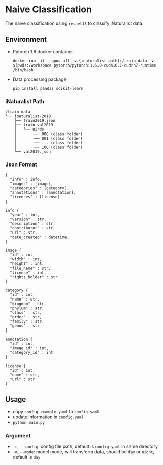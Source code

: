 # Naive Classification
The naive classification using `resnet18` to classify iNaturalist data.

## Environment
* Pytorch 1.6 docker container
  ```
  docker run -it --gpus all -v {inaturalist path}:/train-data -v $(pwd):/workspace pytorch/pytorch:1.6.0-cuda10.1-cudnn7-runtime /bin/bash
  ```
* Data processing package
  ```
  pip install pandas scikit-learn
  ```

### iNaturalist Path
```
/train-data
└── inaturalist-2019
    ├── train2019.json
    ├── train_val2019
    │   └── Birds
    │       ├── 000 (class folder)
    │       ├── 001 (class folder)
    │       ├── ... (class folder)
    │       └── 100 (class folder)
    └── val2019.json
```

### Json Format
```
{
  "info" : info,
  "images" : [image],
  "categories" : [category],
  "annotations" : [annotation],
  "licenses" : [license]
}

info {
  "year" : int,
  "version" : str,
  "description" : str,
  "contributor" : str,
  "url" : str,
  "date_created" : datetime,
}

image {
  "id" : int,
  "width" : int,
  "height" : int,
  "file_name" : str,
  "license" : int,
  "rights_holder" : str
}

category {
  "id" : int,
  "name" : str,
  "kingdom" : str,
  "phylum" : str,
  "class" : str,
  "order" : str,
  "family" : str,
  "genus" : str
}

annotation {
  "id" : int,
  "image_id" : int,
  "category_id" : int
}

license {
  "id" : int,
  "name" : str,
  "url" : str
}
```

## Usage
* copy `config_example.yaml` to `config.yaml`
* update information in `config.yaml`
* `python main.py`

### Argument
* `-c`, `--config`: config file path, default is `config.yaml` in same directory
* `-m`, `--mode`: model mode, will transform data, should be `day` or `night`, default is `day`
